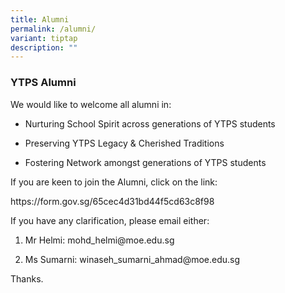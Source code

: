 ```yaml
---
title: Alumni
permalink: /alumni/
variant: tiptap
description: ""
---
```

<h3><strong>YTPS Alumni</strong></h3>
<p></p>
<p>We would like to welcome all alumni in:</p>
<ul data-tight="true" class="tight">
<li>
<p>Nurturing School Spirit across generations of YTPS students</p>
</li>
<li>
<p>Preserving YTPS Legacy &amp; Cherished Traditions</p>
</li>
<li>
<p>Fostering Network amongst generations of YTPS students</p>
</li>
</ul>
<p>If you are keen to join the Alumni, click on the link:</p>
<p><a rel="noopener noreferrer nofollow" target="_blank">https://form.gov.sg/65cec4d31bd44f5cd63c8f98</a>
</p>
<p></p>
<p>If you have any clarification, please email either:</p>
<ol data-tight="true" class="tight">
<li>
<p>Mr Helmi: <a rel="noopener noreferrer nofollow" target="_blank">mohd_helmi@moe.edu.sg</a>
</p>
</li>
<li>
<p>Ms Sumarni: <a rel="noopener noreferrer nofollow" target="_blank">winaseh_sumarni_ahmad@moe.edu.sg</a>
</p>
</li>
</ol>
<p></p>
<p>Thanks.</p>
<p></p>